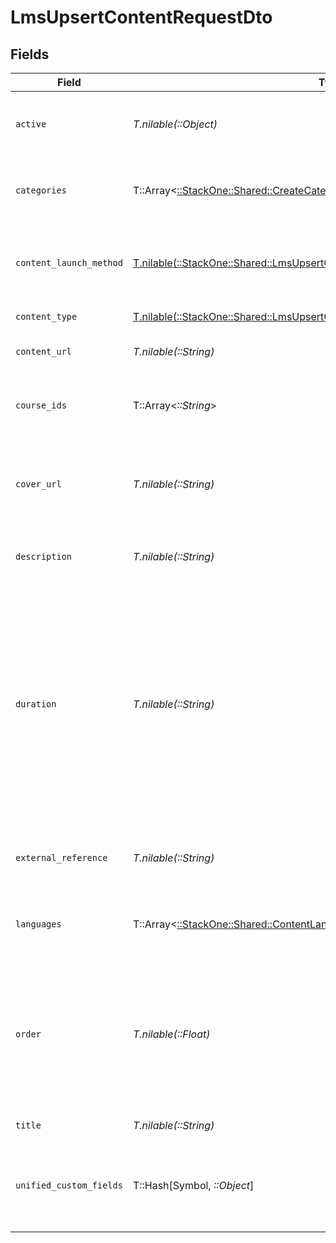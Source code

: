 # LmsUpsertContentRequestDto


## Fields

| Field                                                                                                                                                                                                            | Type                                                                                                                                                                                                             | Required                                                                                                                                                                                                         | Description                                                                                                                                                                                                      | Example                                                                                                                                                                                                          |
| ---------------------------------------------------------------------------------------------------------------------------------------------------------------------------------------------------------------- | ---------------------------------------------------------------------------------------------------------------------------------------------------------------------------------------------------------------- | ---------------------------------------------------------------------------------------------------------------------------------------------------------------------------------------------------------------- | ---------------------------------------------------------------------------------------------------------------------------------------------------------------------------------------------------------------- | ---------------------------------------------------------------------------------------------------------------------------------------------------------------------------------------------------------------- |
| `active`                                                                                                                                                                                                         | *T.nilable(::Object)*                                                                                                                                                                                            | :heavy_minus_sign:                                                                                                                                                                                               | Whether the content is active and available for users.                                                                                                                                                           | true                                                                                                                                                                                                             |
| `categories`                                                                                                                                                                                                     | T::Array<[::StackOne::Shared::CreateCategoriesApiModel](../../models/shared/createcategoriesapimodel.md)>                                                                                                        | :heavy_minus_sign:                                                                                                                                                                                               | The categories associated with this content                                                                                                                                                                      | [<br/>{<br/>"name": "Technology"<br/>}<br/>]                                                                                                                                                                     |
| `content_launch_method`                                                                                                                                                                                          | [T.nilable(::StackOne::Shared::LmsUpsertContentRequestDtoContentLaunchMethod)](../../models/shared/lmsupsertcontentrequestdtocontentlaunchmethod.md)                                                             | :heavy_minus_sign:                                                                                                                                                                                               | The content launch method associated with this content                                                                                                                                                           | browser                                                                                                                                                                                                          |
| `content_type`                                                                                                                                                                                                   | [T.nilable(::StackOne::Shared::LmsUpsertContentRequestDtoContentType)](../../models/shared/lmsupsertcontentrequestdtocontenttype.md)                                                                             | :heavy_minus_sign:                                                                                                                                                                                               | The type of content                                                                                                                                                                                              |                                                                                                                                                                                                                  |
| `content_url`                                                                                                                                                                                                    | *T.nilable(::String)*                                                                                                                                                                                            | :heavy_minus_sign:                                                                                                                                                                                               | The external URL of the content                                                                                                                                                                                  | https://www.youtube.com/watch?v=16873                                                                                                                                                                            |
| `course_ids`                                                                                                                                                                                                     | T::Array<*::String*>                                                                                                                                                                                             | :heavy_minus_sign:                                                                                                                                                                                               | The parent IDs associated with this content                                                                                                                                                                      | [<br/>"16873-SOFTWARE-ENG-COURSE"<br/>]                                                                                                                                                                          |
| `cover_url`                                                                                                                                                                                                      | *T.nilable(::String)*                                                                                                                                                                                            | :heavy_minus_sign:                                                                                                                                                                                               | The URL of the thumbnail image associated with the content.                                                                                                                                                      | https://www.googledrive.com/?v=16873                                                                                                                                                                             |
| `description`                                                                                                                                                                                                    | *T.nilable(::String)*                                                                                                                                                                                            | :heavy_minus_sign:                                                                                                                                                                                               | The description of the content                                                                                                                                                                                   | This video acts as learning content for software engineers.                                                                                                                                                      |
| `duration`                                                                                                                                                                                                       | *T.nilable(::String)*                                                                                                                                                                                            | :heavy_minus_sign:                                                                                                                                                                                               | The duration of the content following the ISO8601 standard. If duration_unit is applicable we will derive this from the smallest unit given in the duration string or the minimum unit accepted by the provider. | P3Y6M4DT12H30M5S                                                                                                                                                                                                 |
| `external_reference`                                                                                                                                                                                             | *T.nilable(::String)*                                                                                                                                                                                            | :heavy_minus_sign:                                                                                                                                                                                               | The external ID associated with this content                                                                                                                                                                     | SOFTWARE-ENG-LV1-TRAINING-VIDEO-1                                                                                                                                                                                |
| `languages`                                                                                                                                                                                                      | T::Array<[::StackOne::Shared::ContentLanguageEnum](../../models/shared/contentlanguageenum.md)>                                                                                                                  | :heavy_minus_sign:                                                                                                                                                                                               | The languages associated with this content                                                                                                                                                                       |                                                                                                                                                                                                                  |
| `order`                                                                                                                                                                                                          | *T.nilable(::Float)*                                                                                                                                                                                             | :heavy_minus_sign:                                                                                                                                                                                               | The order of the individual content within a content grouping. This is not applicable for pushing individual content.                                                                                            | 1                                                                                                                                                                                                                |
| `title`                                                                                                                                                                                                          | *T.nilable(::String)*                                                                                                                                                                                            | :heavy_minus_sign:                                                                                                                                                                                               | The title of the content                                                                                                                                                                                         | Software Engineer Lv 1                                                                                                                                                                                           |
| `unified_custom_fields`                                                                                                                                                                                          | T::Hash[Symbol, *::Object*]                                                                                                                                                                                      | :heavy_minus_sign:                                                                                                                                                                                               | Custom Unified Fields configured in your StackOne project                                                                                                                                                        | {<br/>"my_project_custom_field_1": "REF-1236",<br/>"my_project_custom_field_2": "some other value"<br/>}                                                                                                         |